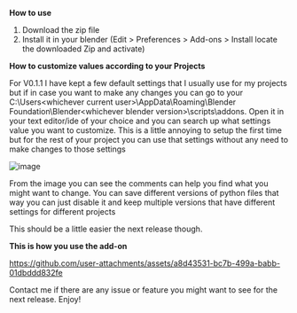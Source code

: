 **How to use**

1. Download the zip file
2. Install it in your blender (Edit > Preferences > Add-ons > Install locate the downloaded Zip and activate)

**How to customize values according to your Projects**

For V0.1.1 I have kept a few default settings that I usually use for my projects but if in case you want to make any changes you can go to your C:\Users\<whichever current user>\AppData\Roaming\Blender Foundation\Blender\<whichever blender version>\scripts\addons.
Open it in your text editor/ide of your choice and you can search up what settings value you want to customize. This is a little annoying to setup the first time but for the rest of your project you can use that settings without any need to make changes to those settings

![image](https://github.com/user-attachments/assets/8bc79e27-a969-4b37-91ec-b0c79e8c821f)

From the image you can see the comments can help you find what you might want to change.
You can save different versions of python files that way you can just disable it and keep multiple versions that have different settings for different projects

This should be a little easier the next release though.

**This is how you use the add-on**

https://github.com/user-attachments/assets/a8d43531-bc7b-499a-babb-01dbddd832fe

Contact me if there are any issue or feature you might want to see for the next release. Enjoy!
